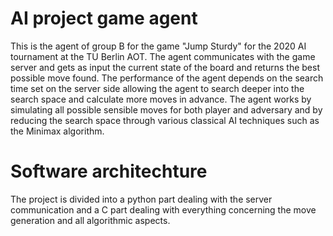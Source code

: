 AI project game agent
======================

This is the agent of group B for the game "Jump Sturdy" for the 2020 AI tournament at the TU Berlin AOT.
The agent communicates with the game server and gets as input the current state of the board and returns the best possible move found.
The performance of the agent depends on the search time set on the server side allowing the agent to search deeper into the search space and calculate more moves in advance.
The agent works by simulating all possible sensible moves for both player and adversary and by reducing the search space through various classical AI techniques such as the Minimax algorithm.

# Software architechture

The project is divided into a python part dealing with the server communication and a C part dealing with everything concerning the move generation and all algorithmic aspects.

